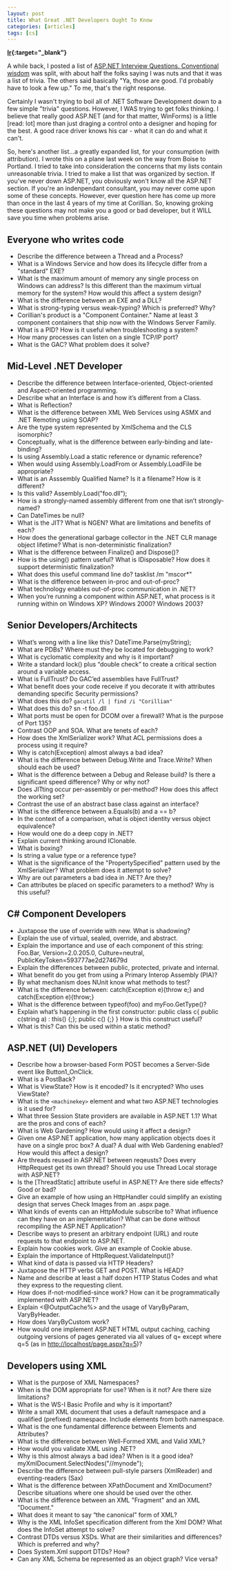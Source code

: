 ```yaml
---
layout: post
title: What Great .NET Developers Ought To Know
categories: [articles]
tags: [cs]
---
```


**[Ir](https://www.hanselman.com/blog/WhatGreatNETDevelopersOughtToKnowMoreNETInterviewQuestions.aspx){:target="_blank"}**

A while back, I posted a list of [ASP.NET Interview Questions. Conventional wisdom](https://www.hanselman.com/blog/ASPNETInterviewQuestions.aspx) was split, with about half the folks saying I was nuts and that it was a list of trivia. The others said basically "Ya, those are good. I'd probably have to look a few up." To me, that's the right response.

Certainly I wasn't trying to boil all of .NET Software Development down to a few simple "trivia" questions. However, I WAS trying to get folks thinking. I believe that really good ASP.NET (and for that matter, WinForms) is a little [read: lot] more than just draging a control onto a designer and hoping for the best. A good race driver knows his car - what it can do and what it can't.

So, here's another list...a greatly expanded list, for your consumption (with attribution). I wrote this on a plane last week on the way from Boise to Portland. I tried to take into consideration the concerns that my lists contain unreasonable trivia. I tried to make a list that was organized by section. If you've never down ASP.NET, you obviously won't know all the ASP.NET section. If you're an indenpendant consultant, you may never come upon some of these concepts. However, ever question here has come up more than once in the last 4 years of my time at Corillian. So, knowing groking these questions may not make you a good or bad developer, but it WILL save you time when problems arise.

<!--more-->

## Everyone who writes code

- Describe the difference between a Thread and a Process?
- What is a Windows Service and how does its lifecycle differ from a "standard" EXE?
- What is the maximum amount of memory any single process on Windows can address? Is this different than the maximum virtual memory for the system? How would this affect a system design?
- What is the difference between an EXE and a DLL?
- What is strong-typing versus weak-typing? Which is preferred? Why?
- Corillian's product is a "Component Container." Name at least 3 component containers that ship now with the Windows Server Family.
- What is a PID? How is it useful when troubleshooting a system?
- How many processes can listen on a single TCP/IP port?
- What is the GAC? What problem does it solve?

## Mid-Level .NET Developer

- Describe the difference between Interface-oriented, Object-oriented and Aspect-oriented programming.
- Describe what an Interface is and how it’s different from a Class.
- What is Reflection?
- What is the difference between XML Web Services using ASMX and .NET Remoting using SOAP?
- Are the type system represented by XmlSchema and the CLS isomorphic?
- Conceptually, what is the difference between early-binding and late-binding?
- Is using Assembly.Load a static reference or dynamic reference?
- When would using Assembly.LoadFrom or Assembly.LoadFile be appropriate?
- What is an Asssembly Qualified Name? Is it a filename? How is it different?
- Is this valid? Assembly.Load("foo.dll");
- How is a strongly-named assembly different from one that isn’t strongly-named?
- Can DateTimes be null?
- What is the JIT? What is NGEN? What are limitations and benefits of each?
- How does the generational garbage collector in the .NET CLR manage object lifetime? What is non-deterministic finalization?
- What is the difference between Finalize() and Dispose()?
- How is the using() pattern useful? What is IDisposable? How does it support deterministic finalization?
- What does this useful command line do? tasklist /m "mscor*"
- What is the difference between in-proc and out-of-proc?
- What technology enables out-of-proc communication in .NET?
- When you’re running a component within ASP.NET, what process is it running within on Windows XP? Windows 2000? Windows 2003?

## Senior Developers/Architects

- What’s wrong with a line like this? DateTime.Parse(myString);
- What are PDBs? Where must they be located for debugging to work?
- What is cyclomatic complexity and why is it important?
- Write a standard lock() plus “double check” to create a critical section around a variable access.
- What is FullTrust? Do GAC’ed assemblies have FullTrust?
- What benefit does your code receive if you decorate it with attributes demanding specific Security permissions?
- What does this do? ```gacutil /l | find /i "Corillian"```
- What does this do? sn -t foo.dll
- What ports must be open for DCOM over a firewall? What is the purpose of Port 135?
- Contrast OOP and SOA. What are tenets of each?
- How does the XmlSerializer work? What ACL permissions does a process using it require?
- Why is catch(Exception) almost always a bad idea?
- What is the difference between Debug.Write and Trace.Write? When should each be used?
- What is the difference between a Debug and Release build? Is there a significant speed difference? Why or why not?
- Does JITting occur per-assembly or per-method? How does this affect the working set?
- Contrast the use of an abstract base class against an interface?
- What is the difference between a.Equals(b) and a == b?
- In the context of a comparison, what is object identity versus object equivalence?
- How would one do a deep copy in .NET?
- Explain current thinking around IClonable.
- What is boxing?
- Is string a value type or a reference type?
- What is the significance of the "PropertySpecified" pattern used by the XmlSerializer? What problem does it attempt to solve?
- Why are out parameters a bad idea in .NET? Are they?
- Can attributes be placed on specific parameters to a method? Why is this useful?

## C# Component Developers

- Juxtapose the use of override with new. What is shadowing?
- Explain the use of virtual, sealed, override, and abstract.
- Explain the importance and use of each component of this string: Foo.Bar, Version=2.0.205.0, Culture=neutral, PublicKeyToken=593777ae2d274679d
- Explain the differences between public, protected, private and internal.
- What benefit do you get from using a Primary Interop Assembly (PIA)?
- By what mechanism does NUnit know what methods to test?
- What is the difference between: catch(Exception e){throw e;} and catch(Exception e){throw;}
- What is the difference between typeof(foo) and myFoo.GetType()?
- Explain what’s happening in the first constructor: public class c{ public c(string a) : this() {;}; public c() {;} } How is this construct useful?
- What is this? Can this be used within a static method?

## ASP.NET (UI) Developers

- Describe how a browser-based Form POST becomes a Server-Side event like Button1_OnClick.
- What is a PostBack?
- What is ViewState? How is it encoded? Is it encrypted? Who uses ViewState?
- What is the ```<machinekey>``` element and what two ASP.NET technologies is it used for?
- What three Session State providers are available in ASP.NET 1.1? What are the pros and cons of each?
- What is Web Gardening? How would using it affect a design?
- Given one ASP.NET application, how many application objects does it have on a single proc box? A dual? A dual with Web Gardening enabled? How would this affect a design?
- Are threads reused in ASP.NET between reqeusts? Does every HttpRequest get its own thread? Should you use Thread Local storage with ASP.NET?
- Is the [ThreadStatic] attribute useful in ASP.NET? Are there side effects? Good or bad?
- Give an example of how using an HttpHandler could simplify an existing design that serves Check Images from an .aspx page.
- What kinds of events can an HttpModule subscribe to? What influence can they have on an implementation? What can be done without recompiling the ASP.NET Application?
- Describe ways to present an arbitrary endpoint (URL) and route requests to that endpoint to ASP.NET.
- Explain how cookies work. Give an example of Cookie abuse.
- Explain the importance of HttpRequest.ValidateInput()?
- What kind of data is passed via HTTP Headers?
- Juxtapose the HTTP verbs GET and POST. What is HEAD?
- Name and describe at least a half dozen HTTP Status Codes and what they express to the requesting client.
- How does if-not-modified-since work? How can it be programmatically implemented with ASP.NET?
- Explain <@OutputCache%> and the usage of VaryByParam, VaryByHeader.
- How does VaryByCustom work?
- How would one implement ASP.NET HTML output caching, caching outgoing versions of pages generated via all values of q= except where q=5 (as in [http://localhost/page.aspx?q=5](http://localhost/page.aspx?q=5))?

## Developers using XML

- What is the purpose of XML Namespaces?
- When is the DOM appropriate for use? When is it not? Are there size limitations?
- What is the WS-I Basic Profile and why is it important?
- Write a small XML document that uses a default namespace and a qualified (prefixed) namespace. Include elements from both namespace.
- What is the one fundamental difference between Elements and Attributes?
- What is the difference between Well-Formed XML and Valid XML?
- How would you validate XML using .NET?
- Why is this almost always a bad idea? When is it a good idea? myXmlDocument.SelectNodes("//mynode");
- Describe the difference between pull-style parsers (XmlReader) and eventing-readers (Sax)
- What is the difference between XPathDocument and XmlDocument? Describe situations where one should be used over the other.
- What is the difference between an XML "Fragment" and an XML "Document."
- What does it meant to say “the canonical” form of XML?
- Why is the XML InfoSet specification different from the Xml DOM? What does the InfoSet attempt to solve?
- Contrast DTDs versus XSDs. What are their similarities and differences? Which is preferred and why?
- Does System.Xml support DTDs? How?
- Can any XML Schema be represented as an object graph? Vice versa?